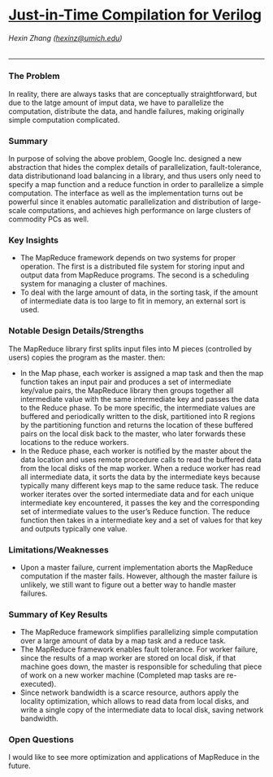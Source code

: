 # [Just-in-Time Compilation for Verilog](https://cs.stanford.edu/people/eschkufz/docs/asplos_19.pdf)
###### Hexin Zhang (hexinz@umich.edu)

---

### The Problem
<!-- [A single problem] -->
In reality, there are always tasks that are conceptually straightforward, but due to the latge amount of imput data, we have to parallelize the computation, distribute the data, and handle failures, making originally simple computation complicated.

### Summary 
<!-- [Up to 3 sentences] -->

In purpose of solving the above problem, Google Inc. designed a new abstraction that hides the complex details of parallelization, fault-tolerance, data distributionand load balancing in a library, and thus users only need to specify a map function and a reduce function in order to parallelize a simple computation. The interface as well as the implementation turns out be powerful since it enables automatic parallelization and distribution of large-scale computations, and achieves high performance on large clusters of commodity PCs as well.

### Key Insights 
<!-- [Up to 2 insights] -->
- The MapReduce framework depends on two systems for proper operation. The first is a distributed file system for storing input and output data from MapReduce programs. The second is a scheduling system for managing a cluster of machines.
- To deal with the large amount of data, in the sorting task, if the amount of intermediate data is too large to fit in memory, an external sort is used. 


### Notable Design Details/Strengths 
<!-- [Up to 2 details/strengths] -->

The MapReduce library first splits input files into M pieces (controlled by users) copies the program as the master. then:
- In the Map phase, each worker is assigned a map task and then the map function takes an input pair and produces a set of intermediate key/value pairs, the MapReduce library then groups together all intermediate value with the same intermediate key and passes the data to the Reduce phase. To be more specific, the intermediate values are buffered and periodically written to the disk, partitioned into R regions by the partitioning function and returns the location of these buffered pairs on the local disk back to the master, who later forwards these locations to the reduce workers.
- In the Reduce phase, each worker is notified by the master about the data location and uses remote procedure calls to read the buffered data from the local disks of the map worker. When a reduce worker has read all intermediate data, it sorts the data by the intermediate keys because typically many different keys map to the same reduce task. The reduce worker iterates over the sorted intermediate data and for each unique intermediate key encountered, it passes the key and the corresponding set of intermediate values to the user’s Reduce function. The reduce function then takes in a intermediate key and a set of values for that key and outputs typically one value. 

### Limitations/Weaknesses 
<!-- [up to 2 weaknesses] -->
- Upon a master failure, current implementation aborts the MapReduce computation if the master fails. However, although the master failure is unlikely, we still want to figure out a better way to handle master failures.

### Summary of Key Results 
<!-- [Up to 3 results] -->
- The MapReduce framework simplifies parallelizing simple computation over a large amount of data by a map task and a reduce task. 
- The MapReduce framework enables fault tolerance. For worker failure, since the results of a map worker are stored on local disk, if that machine goes down, the master is responsible for scheduling that piece of work on a new worker machine (Completed map tasks are re-executed). 
-  Since network bandwidth is a scarce resource, authors apply the locality optimization, which allows to read data from local disks, and write a single copy of the intermediate data to local disk, saving network bandwidth.

### Open Questions 
<!-- [Where to go from here?] -->
I would like to see more optimization and applications of MapReduce in the future.
